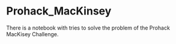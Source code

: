 # Prohack_MacKinsey

There is a notebook with tries to solve the problem of the Prohack MacKisey Challenge. 
